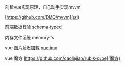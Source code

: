 剖析vue实现原理，自己动手实现mvvm

[https://github.com/DMQ/mvvm](url)

前端数据校验 schema-typed

内存文件系统 memory-fs

vue 图片延迟加载  [vue-img](https://github.com/ElemeFE/vue-img)

vue 魔方 [https://github.com/caolinjian/rubik-cube](魔方)


